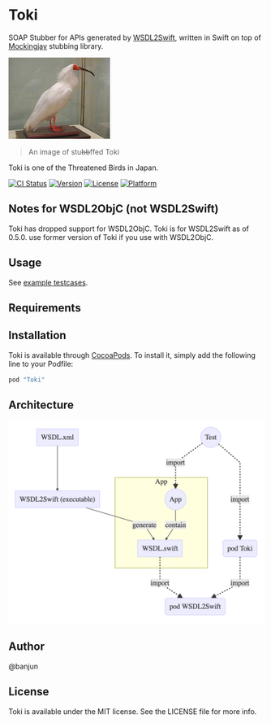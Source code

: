 # Toki

SOAP Stubber for APIs generated by [WSDL2Swift](https://github.com/banjun/WSDL2Swift), written in Swift on top of [Mockingjay](https://github.com/kylef/Mockingjay) stubbing library.
 
 ![Toki](misc/Ibis_KIN.JPG)

> An image of stu~~bb~~ffed Toki
 
 Toki is one of the Threatened Birds in Japan.

[![CI Status](http://img.shields.io/travis/banjun/Toki.svg?style=flat)](https://travis-ci.org/banjun/Toki)
[![Version](https://img.shields.io/cocoapods/v/Toki.svg?style=flat)](http://cocoapods.org/pods/Toki)
[![License](https://img.shields.io/cocoapods/l/Toki.svg?style=flat)](http://cocoapods.org/pods/Toki)
[![Platform](https://img.shields.io/cocoapods/p/Toki.svg?style=flat)](http://cocoapods.org/pods/Toki)

## Notes for WSDL2ObjC (not WSDL2Swift)

Toki has dropped support for WSDL2ObjC. Toki is for WSDL2Swift as of 0.5.0.
use former version of Toki if you use with WSDL2ObjC.

## Usage

See [example testcases](https://github.com/banjun/Toki/blob/master/Example/Tests/Tests.swift).

## Requirements

## Installation

Toki is available through [CocoaPods](http://cocoapods.org). To install
it, simply add the following line to your Podfile:

```ruby
pod "Toki"
```

## Architecture

![flow](misc/flow.png)

## Author

@banjun

## License

Toki is available under the MIT license. See the LICENSE file for more info.
